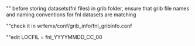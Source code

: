 "" before storing datasets(fnl files) in grib folder, ensure that grib file names and naming conventions for fnl datasets are matching

""check it in wrfems/conf/grib_info/fnl_gribinfo.conf

""edit LOCFIL = fnl_YYYYMMDD_CC_00
